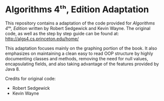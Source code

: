 # Algorithms 4ᵗʰ, Edition Adaptation

This repository contains a adaptation of the code provided for *Algorithms 4ᵗʰ, Edition* written by Robert Sedgewick and Kevin Wayne.
The original code, as well as the step by step guide can be found at: http://algs4.cs.princeton.edu/home/

This adaptation focuses mainly on the graphing portion of the book. It also emphasizes on maintaining a clean easy to
read OOP structure by highly documenting classes and methods, removing the need for null values, encapsulating fields, 
and also taking advantage of the features provided by Java 8.

Credits for original code:
- Robert Sedgewick 
- Kevin Wayne
